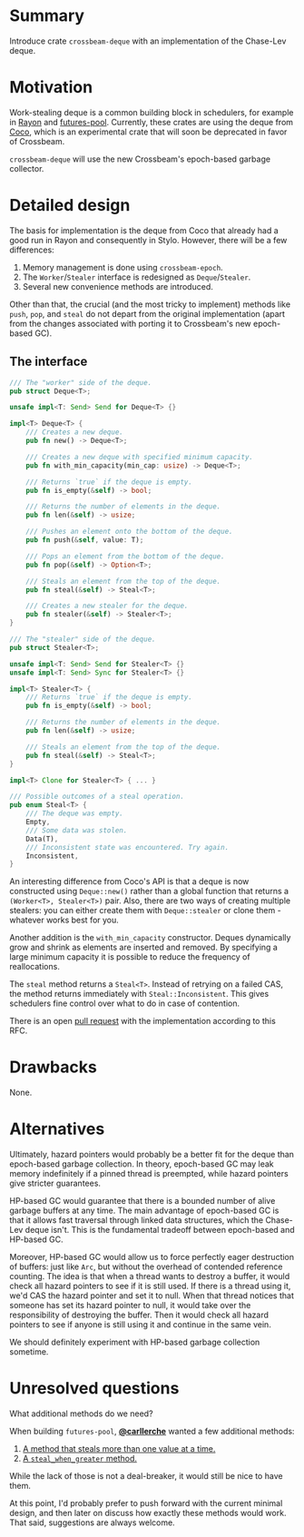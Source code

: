 # Summary

Introduce crate `crossbeam-deque` with an implementation of the Chase-Lev deque.

# Motivation

Work-stealing deque is a common building block in schedulers, for example in
[Rayon](https://github.com/nikomatsakis/rayon/) and
[futures-pool](https://github.com/carllerche/futures-pool).
Currently, these crates are using the deque from [Coco](https://github.com/stjepang/coco),
which is an experimental crate that will soon be deprecated in favor of Crossbeam.

`crossbeam-deque` will use the new Crossbeam's epoch-based garbage collector.

# Detailed design

The basis for implementation is the deque from Coco that already had a good run in
Rayon and consequently in Stylo. However, there will be a few differences:

1. Memory management is done using `crossbeam-epoch`.
2. The `Worker`/`Stealer` interface is redesigned as `Deque`/`Stealer`.
3. Several new convenience methods are introduced.

Other than that, the crucial (and the most tricky to implement) methods like
`push`, `pop`, and `steal` do not depart from the original implementation
(apart from the changes associated with porting it to Crossbeam's new epoch-based GC).

## The interface

```rust
/// The "worker" side of the deque.
pub struct Deque<T>;

unsafe impl<T: Send> Send for Deque<T> {}

impl<T> Deque<T> {
    /// Creates a new deque.
    pub fn new() -> Deque<T>;

    /// Creates a new deque with specified minimum capacity.
    pub fn with_min_capacity(min_cap: usize) -> Deque<T>;

    /// Returns `true` if the deque is empty.
    pub fn is_empty(&self) -> bool;

    /// Returns the number of elements in the deque.
    pub fn len(&self) -> usize;

    /// Pushes an element onto the bottom of the deque.
    pub fn push(&self, value: T);

    /// Pops an element from the bottom of the deque.
    pub fn pop(&self) -> Option<T>;

    /// Steals an element from the top of the deque.
    pub fn steal(&self) -> Steal<T>;

    /// Creates a new stealer for the deque.
    pub fn stealer(&self) -> Stealer<T>;
}

/// The "stealer" side of the deque.
pub struct Stealer<T>;

unsafe impl<T: Send> Send for Stealer<T> {}
unsafe impl<T: Send> Sync for Stealer<T> {}

impl<T> Stealer<T> {
    /// Returns `true` if the deque is empty.
    pub fn is_empty(&self) -> bool;

    /// Returns the number of elements in the deque.
    pub fn len(&self) -> usize;

    /// Steals an element from the top of the deque.
    pub fn steal(&self) -> Steal<T>;
}

impl<T> Clone for Stealer<T> { ... }

/// Possible outcomes of a steal operation.
pub enum Steal<T> {
    /// The deque was empty.
    Empty,
    /// Some data was stolen.
    Data(T),
    /// Inconsistent state was encountered. Try again.
    Inconsistent,
}
```

An interesting difference from Coco's API is that a deque is now
constructed using `Deque::new()` rather than a global function that returns
a `(Worker<T>, Stealer<T>)` pair.
Also, there are two ways of creating multiple stealers: you can either create them with
`Deque::stealer` or clone them - whatever works best for you.

Another addition is the `with_min_capacity` constructor. Deques dynamically grow and
shrink as elements are inserted and removed. By specifying a large minimum capacity
it is possible to reduce the frequency of reallocations.

The `steal` method returns a `Steal<T>`. Instead of retrying on a failed CAS, the
method returns immediately with `Steal::Inconsistent`. This gives schedulers
fine control over what to do in case of contention.

There is an open [pull request](https://github.com/crossbeam-rs/crossbeam-deque/pull/1)
with the implementation according to this RFC.

# Drawbacks

None.

# Alternatives

Ultimately, hazard pointers would probably be a better fit for the deque than
epoch-based garbage collection. In theory, epoch-based GC may leak memory
indefinitely if a pinned thread is preempted, while hazard pointers give 
stricter guarantees.

HP-based GC would guarantee that there is a bounded number of
alive garbage buffers at any time. The main advantage of epoch-based GC is that
it allows fast traversal through linked data structures, which the Chase-Lev
deque isn't. This is the fundamental tradeoff between epoch-based and HP-based GC. 

Moreover, HP-based GC would allow us to force perfectly eager destruction of
buffers: just like `Arc`, but without the overhead of contended reference counting.
The idea is that when a thread wants to destroy a buffer, it would check
all hazard pointers to see if it is still used. If there is a thread using it,
we'd CAS the hazard pointer and set it to null. When that thread notices that
someone has set its hazard pointer to null, it would take over the responsibility
of destroying the buffer. Then it would check all hazard pointers to see if
anyone is still using it and continue in the same vein.

We should definitely experiment with HP-based garbage collection sometime.

# Unresolved questions

What additional methods do we need?

When building `futures-pool`, **[@carllerche](https://github.com/carllerche)**
wanted a few additional methods:

1. [A method that steals more than one value at a time.](https://github.com/stjepang/coco/issues/11#issuecomment-339785208)
2. [A `steal_when_greater` method.](https://github.com/stjepang/coco/issues/10#issuecomment-339785563)

While the lack of those is not a deal-breaker, it would still be nice to have them.

At this point, I'd probably prefer to push forward with the current minimal design,
and then later on discuss how exactly these methods would work.
That said, suggestions are always welcome.
